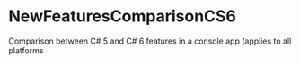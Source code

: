 # NewFeaturesComparisonCS6
Comparison between C# 5 and C# 6 features in a console app (applies to all platforms
